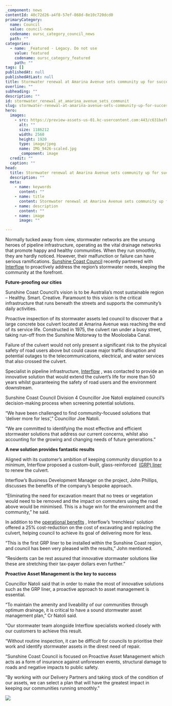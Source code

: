 ```yaml
---
_component: news
contentId: 40c72d26-a4f8-57ef-868d-8e10c720dcd0
primaryCategory:
  name: Council
  value: council-news
  codename: oursc_category_council_news
  path: ""
categories:
  - name: _Featured - Legacy. Do not use
    value: featured
    codename: oursc_category_featured
    path: ""
tags: []
publishedAt: null
publishedAtLast: null
title: Stormwater renewal at Amarina Avenue sets community up for success
overline: ""
subheading: ""
description: ""
id: stormwater_renewal_at_amarina_avenue_sets_communit
slug: stormwater-renewal-at-amarina-avenue-sets-community-up-for-success
hero:
  images:
    - src: https://preview-assets-us-01.kc-usercontent.com:443/c631baf8-1b46-001f-580c-d0001b68b4a8/deba749e-506f-4f38-8e80-a902f9b141bb/IMG_9426-scaled.jpg
      alt: ""
      size: 1186212
      width: 2560
      height: 1920
      type: image/jpeg
      name: IMG_9426-scaled.jpg
      _component: image
  credit: ""
  caption: ""
head:
  title: Stormwater renewal at Amarina Avenue sets community up for success
  description: ""
  meta:
    - name: keywords
      content: ""
    - name: title
      content: Stormwater renewal at Amarina Avenue sets community up for success
    - name: description
      content: ""
    - name: image
      image: ""

---
```

Normally tucked away from view, stormwater networks are the unsung heroes of pipeline infrastructure, operating as the vital drainage networks that promote happy and healthy communities. When they run smoothly, they are hardly noticed. However, their malfunction or failure can have serious ramifications. [Sunshine Coast Council](https://www.sunshinecoast.qld.gov.au/)
&#x20;recently partnered with [Interflow](https://www.interflow.com.au/)
&#x20;to proactively address the region’s stormwater needs, keeping the community at the forefront.

**Future-proofing our cities**

Sunshine Coast Council’s vision is to be Australia’s most sustainable region – Healthy. Smart. Creative. Paramount to this vision is the critical infrastructure that runs beneath the streets and supports the community’s daily activities.

Proactive inspection of its stormwater assets led council to discover that a large concrete box culvert located at Amarina Avenue was reaching the end of its service life. Constructed in 1975, the culvert ran under a busy street, taking run-off from the Sunshine Motorway to the Mooloolaba Canal.

Failure of the culvert would not only present a significant risk to the physical safety of road users above but could cause major traffic disruption and potential outages to the telecommunications, electrical, and water services that also crossed the culvert.

Specialist in pipeline infrastructure, [Interflow](https://www.interflow.com.au/)
, was contacted to provide an innovative solution that would extend the culvert’s life for more than 50 years whilst guaranteeing the safety of road users and the environment downstream.

Sunshine Coast Council Division 4 Councillor Joe Natoli explained council’s decision-making process when screening potential solutions.

“We have been challenged to find community-focused solutions that ‘deliver more for less’,” Councillor Joe Natoli.

“We are committed to identifying the most effective and efficient stormwater solutions that address our current concerns, whilst also accounting for the growing and changing needs of future generations.”  

**A new solution provides fantastic results**

Aligned with its customer’s ambition of keeping community disruption to a minimum, Interflow proposed a custom-built, glass-reinforced  [(GRP) liner](https://www.channeline-international.com/)
&#x20;to renew the culvert.

Interflow’s Business Development Manager on the project, John Phillips, discusses the benefits of the company’s bespoke approach.

“Eliminating the need for excavation meant that no trees or vegetation would need to be removed and the impact on commuters using the road above would be minimised. This is a huge win for the environment and the community,” he said.

In addition to the [operational benefits](https://www.interflow.com.au/bespoke-stormwater-solutions-are-making-our-cities-more-resilient/)
, Interflow’s ‘trenchless’ solution offered a 25% cost-reduction on the cost of excavating and replacing the culvert, helping council to achieve its goal of delivering more for less.

“This is the first GRP liner to be installed within the Sunshine Coast region, and council has been very pleased with the results,” John mentioned.

“Residents can be rest assured that innovative stormwater solutions like these are stretching their tax-payer dollars even further.”

**Proactive Asset Management is the key to success**

Councillor Natoli said that in order to make the most of innovative solutions such as the GRP liner, a proactive approach to asset management is essential.

“To maintain the amenity and liveability of our communities through optimum drainage, it is critical to have a sound stormwater asset management plan,” Cr Natoli said.

“Our stormwater team alongside Interflow specialists worked closely with our customers to achieve this result.

“Without routine inspection, it can be difficult for councils to prioritise their work and identify stormwater assets in the direst need of repair.

“Sunshine Coast Council is focused on Proactive Asset Management which acts as a form of insurance against unforeseen events, structural damage to roads and negative impacts to public safety.

“By working with our Delivery Partners and taking stock of the condition of our assets, we can select a plan that will have the greatest impact in keeping our communities running smoothly.”

![](https://preview-assets-us-01.kc-usercontent.com:443/c631baf8-1b46-001f-580c-d0001b68b4a8/1a8b418b-4aa6-4bfb-8a0d-eac5d573ccf1/IMG_9450-scaled.jpg)
